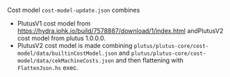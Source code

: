 Cost model `cost-model-update.json` combines
 - PlutusV1 cost model from https://hydra.iohk.io/build/7578887/download/1/index.html    andPlutusV2 cost model from plutus 1.0.0.0.
 - PlutusV2 cost model is made combining `plutus/plutus-core/cost-model/data/builtinCostModel.json` and `plutus/plutus-core/cost-model/data/cekMachineCosts.json` and then flattening with `FlattenJson.hs` exec.